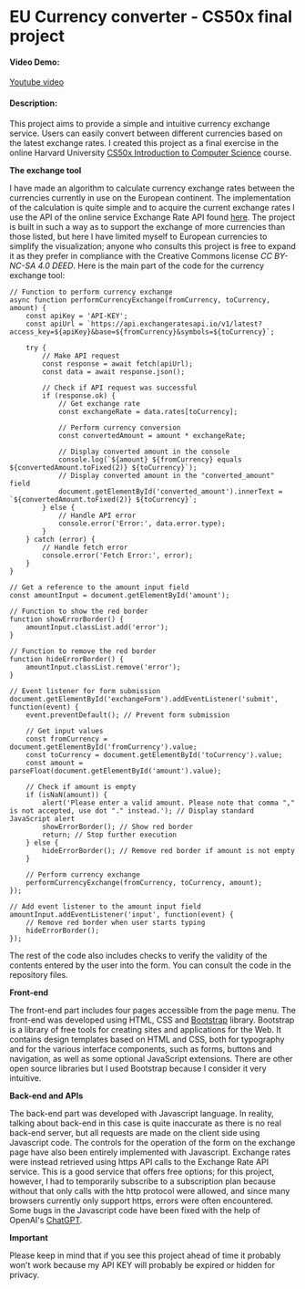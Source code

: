 # EU Currency converter - CS50x final project
#### Video Demo:  
[Youtube video](https://youtu.be/nckkzlFAOEU)

#### Description:
This project aims to provide a simple and intuitive currency exchange service. Users can easily convert between different currencies based on the latest exchange rates.
I created this project as a final exercise in the online Harvard University [CS50x Introduction to Computer Science](https://cs50.harvard.edu/x/2024/) course.

**The exchange tool**

I have made an algorithm to calculate currency exchange rates between the currencies currently in use on the European continent.
The implementation of the calculation is quite simple and to acquire the current exchange rates I use the API of the online service Exchange Rate API found [here](https://exchangeratesapi.io/). The project is built in such a way as to support the exchange of more currencies than those listed, but here I have limited myself to European currencies to simplify the visualization; anyone who consults this project is free to expand it as they prefer in compliance with the Creative Commons license *CC BY-NC-SA 4.0 DEED*.
Here is the main part of the code for the currency exchange tool:
```
// Function to perform currency exchange
async function performCurrencyExchange(fromCurrency, toCurrency, amount) {
    const apiKey = 'API-KEY';
    const apiUrl = `https://api.exchangeratesapi.io/v1/latest?access_key=${apiKey}&base=${fromCurrency}&symbols=${toCurrency}`;

    try {
        // Make API request
        const response = await fetch(apiUrl);
        const data = await response.json();

        // Check if API request was successful
        if (response.ok) {
            // Get exchange rate
            const exchangeRate = data.rates[toCurrency];

            // Perform currency conversion
            const convertedAmount = amount * exchangeRate;

            // Display converted amount in the console
            console.log(`${amount} ${fromCurrency} equals ${convertedAmount.toFixed(2)} ${toCurrency}`);
            // Display converted amount in the "converted_amount" field
            document.getElementById('converted_amount').innerText = `${convertedAmount.toFixed(2)} ${toCurrency}`;
        } else {
            // Handle API error
            console.error('Error:', data.error.type);
        }
    } catch (error) {
        // Handle fetch error
        console.error('Fetch Error:', error);
    }
}

// Get a reference to the amount input field
const amountInput = document.getElementById('amount');

// Function to show the red border
function showErrorBorder() {
    amountInput.classList.add('error');
}

// Function to remove the red border
function hideErrorBorder() {
    amountInput.classList.remove('error');
}

// Event listener for form submission
document.getElementById('exchangeForm').addEventListener('submit', function(event) {
    event.preventDefault(); // Prevent form submission

    // Get input values
    const fromCurrency = document.getElementById('fromCurrency').value;
    const toCurrency = document.getElementById('toCurrency').value;
    const amount = parseFloat(document.getElementById('amount').value);

    // Check if amount is empty
    if (isNaN(amount)) {
        alert('Please enter a valid amount. Please note that comma "," is not accepted, use dot "." instead.'); // Display standard JavaScript alert
        showErrorBorder(); // Show red border
        return; // Stop further execution
    } else {
        hideErrorBorder(); // Remove red border if amount is not empty
    }

    // Perform currency exchange
    performCurrencyExchange(fromCurrency, toCurrency, amount);
});

// Add event listener to the amount input field
amountInput.addEventListener('input', function(event) {
    // Remove red border when user starts typing
    hideErrorBorder();
});
```

The rest of the code also includes checks to verify the validity of the contents entered by the user into the form. You can consult the code in the repository files.

**Front-end**

The front-end part includes four pages accessible from the page menu. The front-end was developed using HTML, CSS and [Bootstrap](https://getbootstrap.com/) library. Bootstrap is a library of free tools for creating sites and applications for the Web. It contains design templates based on HTML and CSS, both for typography and for the various interface components, such as forms, buttons and navigation, as well as some optional JavaScript extensions. There are other open source libraries but I used Bootstrap because I consider it very intuitive.

**Back-end and APIs**

The back-end part was developed with Javascript language.
In reality, talking about back-end in this case is quite inaccurate as there is no real back-end server, but all requests are made on the client side using Javascript code. The controls for the operation of the form on the exchange page have also been entirely implemented with Javascript.
Exchange rates were instead retrieved using https API calls to the Exchange Rate API service. This is a good service that offers free options; for this project, however, I had to temporarily subscribe to a subscription plan because without that only calls with the http protocol were allowed, and since many browsers currently only support https, errors were often encountered. Some bugs in the Javascript code have been fixed with the help of OpenAI's [ChatGPT](https://chat.openai.com/).

**Important**

Please keep in mind that if you see this project ahead of time it probably won't work because my API KEY will probably be expired or hidden for privacy.
